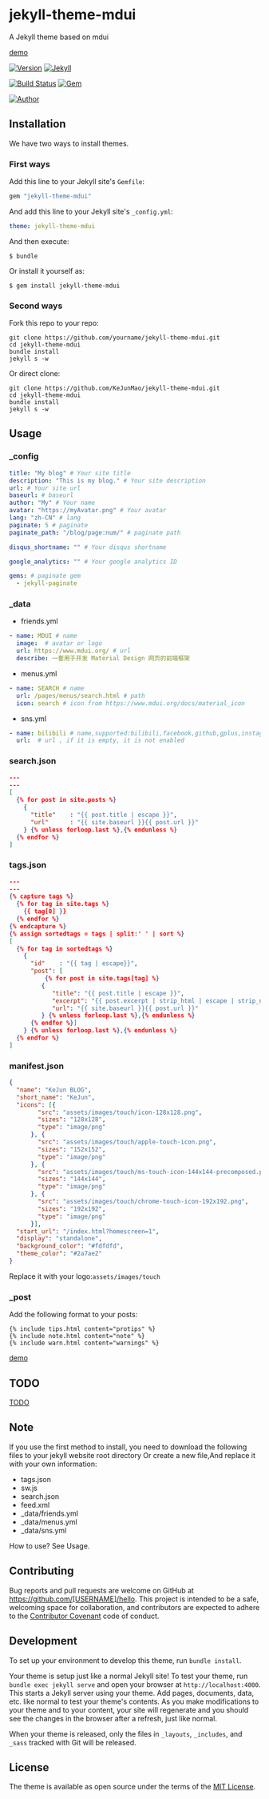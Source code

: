 # jekyll-theme-mdui

A Jekyll theme based on mdui

[demo](https://blog.kejun.space)

[![Version](https://img.shields.io/badge/version-0.1.0-green.svg?style=flat-square)]()
[![Jekyll](https://img.shields.io/badge/Jekyll-3.4+-green.svg?style=flat-square)](https://jekyllrb.com/)

[![Build Status](https://img.shields.io/travis/KeJunMao/jekyll-theme-mdui.svg?style=flat-square)](https://travis-ci.org/KeJunMao/jekyll-theme-mdui)
[![Gem](https://img.shields.io/gem/dt/jekyll-theme-mdui.svg?style=flat-square)](https://rubygems.org/gems/jekyll-theme-mdui/)

[![Author](https://img.shields.io/badge/author-KeJun-blue.svg?style=flat-square)](https://blog.kejun.space)

## Installation

We have two ways to install themes.

### First ways

Add this line to your Jekyll site's `Gemfile`:

```ruby
gem "jekyll-theme-mdui"
```

And add this line to your Jekyll site's `_config.yml`:

```yaml
theme: jekyll-theme-mdui
```

And then execute:

    $ bundle

Or install it yourself as:

    $ gem install jekyll-theme-mdui

### Second ways

Fork this repo to your repo:

```shell
git clone https://github.com/yourname/jekyll-theme-mdui.git
cd jekyll-theme-mdui
bundle install
jekyll s -w
```

Or direct clone:

```shell
git clone https://github.com/KeJunMao/jekyll-theme-mdui.git
cd jekyll-theme-mdui
bundle install
jekyll s -w
```

## Usage

### _config

```yml
title: "My blog" # Your site title
description: "This is my blog." # Your site description
url: # Your site url
baseurl: # baseurl
author: "My" # Your name
avatar: "https://myAvatar.png" # Your avatar
lang: "zh-CN" # lang
paginate: 5 # paginate
paginate_path: "/blog/page:num/" # paginate path

disqus_shortname: "" # Your disqus shortname

google_analytics: "" # Your google analytics ID

gems: # paginate gem 
  - jekyll-paginate
```

### _data

* friends.yml
```yml
- name: MDUI # name
  image:  # avatar or logo
  url: https://www.mdui.org/ # url
  describe: 一套用于开发 Material Design 网页的前端框架
``` 
* menus.yml
```yml
- name: SEARCH # name
  url: /pages/menus/search.html # path
  icon: search # icon from https://www.mdui.org/docs/material_icon
```
* sns.yml
```yml
- name: bilibili # name,supported:bilibili,facebook,github,gplus,instagram,linkedin,telegram,tumblr,twitter,weibo,zhihu
  url:  # url , if it is empty, it is not enabled
```


### search.json

```json
---
---
[
  {% for post in site.posts %}
    {
      "title"    : "{{ post.title | escape }}",
      "url"      : "{{ site.baseurl }}{{ post.url }}"
    } {% unless forloop.last %},{% endunless %}
  {% endfor %}
]
```

### tags.json
```json
---
---
{% capture tags %}
  {% for tag in site.tags %}
    {{ tag[0] }}
  {% endfor %}
{% endcapture %}
{% assign sortedtags = tags | split:' ' | sort %}
[
  {% for tag in sortedtags %}
    {
      "id"    : "{{ tag | escape}}",
      "post": [
          {% for post in site.tags[tag] %}
         {
            "title": "{{ post.title | escape }}",
            "excerpt": "{{ post.excerpt | strip_html | escape | strip_newlines}}",
            "url": "{{ site.baseurl }}{{ post.url }}"
         } {% unless forloop.last %},{% endunless %}
      {% endfor %}]
    } {% unless forloop.last %},{% endunless %}
  {% endfor %}
]
```
### manifest.json
```json
{
  "name": "KeJun BLOG",
  "short_name": "KeJun",
  "icons": [{
        "src": "assets/images/touch/icon-128x128.png",
        "sizes": "128x128",
        "type": "image/png"
      }, {
        "src": "assets/images/touch/apple-touch-icon.png",
        "sizes": "152x152",
        "type": "image/png"
      }, {
        "src": "assets/images/touch/ms-touch-icon-144x144-precomposed.png",
        "sizes": "144x144",
        "type": "image/png"
      }, {
        "src": "assets/images/touch/chrome-touch-icon-192x192.png",
        "sizes": "192x192",
        "type": "image/png"
      }],
  "start_url": "/index.html?homescreen=1",
  "display": "standalone",
  "background_color": "#fdfdfd",
  "theme_color": "#2a7ae2"
}
```
Replace it with your logo:`assets/images/touch`

### _post

Add the following format to your posts:

```liquid
{% include tips.html content="protips" %}
{% include note.html content="note" %}
{% include warn.html content="warnings" %}
```

[demo](https://blog.kejun.space/living/2017/05/29/jekyll-theme-mdui.html)

## TODO

[TODO](https://blog.kejun.space/pages/menus/todo.html)

## Note

If you use the first method to install, you need to download the following files to your jekyll website root directory Or create a new file,And replace it with your own information:

* tags.json
* sw.js
* search.json
* feed.xml
* _data/friends.yml
* _data/menus.yml
* _data/sns.yml

How to use? See Usage.
## Contributing

Bug reports and pull requests are welcome on GitHub at https://github.com/[USERNAME]/hello. This project is intended to be a safe, welcoming space for collaboration, and contributors are expected to adhere to the [Contributor Covenant](http://contributor-covenant.org) code of conduct.

## Development

To set up your environment to develop this theme, run `bundle install`.

Your theme is setup just like a normal Jekyll site! To test your theme, run `bundle exec jekyll serve` and open your browser at `http://localhost:4000`. This starts a Jekyll server using your theme. Add pages, documents, data, etc. like normal to test your theme's contents. As you make modifications to your theme and to your content, your site will regenerate and you should see the changes in the browser after a refresh, just like normal.

When your theme is released, only the files in `_layouts`, `_includes`, and `_sass` tracked with Git will be released.

## License

The theme is available as open source under the terms of the [MIT License](https://opensource.org/licenses/MIT).

